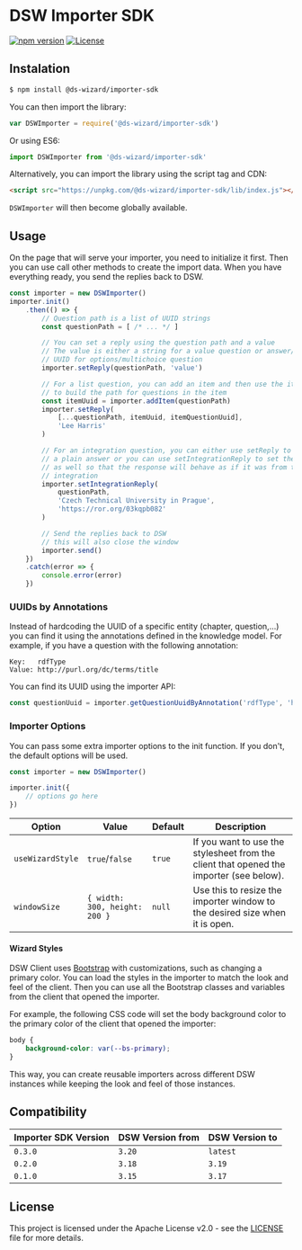 # DSW Importer SDK

[![npm version](https://badge.fury.io/js/@ds-wizard%2Fimporter-sdk.svg)](https://badge.fury.io/js/@ds-wizard%2Fimporter-sdk)
[![License](https://img.shields.io/github/license/ds-wizard/dsw-importer-sdk)](LICENSE)


## Instalation

```bash
$ npm install @ds-wizard/importer-sdk
```

You can then import the library:

```javascript
var DSWImporter = require('@ds-wizard/importer-sdk')
```

Or using ES6:

```javascript
import DSWImporter from '@ds-wizard/importer-sdk'
```

Alternatively, you can import the library using the script tag and CDN:

```html
<script src="https://unpkg.com/@ds-wizard/importer-sdk/lib/index.js"></script>
```

`DSWImporter` will then become globally available.

## Usage

On the page that will serve your importer, you need to initialize it first. Then you can use call other methods to create the import data. When you have everything ready, you send the replies back to DSW.

```javascript
const importer = new DSWImporter()
importer.init()
    .then(() => {
        // Question path is a list of UUID strings
        const questionPath = [ /* ... */ ]

        // You can set a reply using the question path and a value
        // The value is either a string for a value question or answer/choice 
        // UUID for options/multichoice question
        importer.setReply(questionPath, 'value')

        // For a list question, you can add an item and then use the item's UUID
        // to build the path for questions in the item
        const itemUuid = importer.addItem(questionPath)
        importer.setReply(
            [...questionPath, itemUuid, itemQuestionUuid],
            'Lee Harris'
        )

        // For an integration question, you can either use setReply to have
        // a plain answer or you can use setIntegrationReply to set the link 
        // as well so that the response will behave as if it was from the 
        // integration
        importer.setIntegrationReply(
            questionPath,
            'Czech Technical University in Prague',
            'https://ror.org/03kqpb082'
        )

        // Send the replies back to DSW
        // this will also close the window
        importer.send()
    })
    .catch(error => {
        console.error(error)
    })
```

### UUIDs by Annotations

Instead of hardcoding the UUID of a specific entity (chapter, question,...) you can find it using the annotations defined in the knowledge model. For example, if you have a question with the following annotation:

```
Key:   rdfType
Value: http://purl.org/dc/terms/title
```

You can find its UUID using the importer API:

```javascript
const questionUuid = importer.getQuestionUuidByAnnotation('rdfType', 'http://purl.org/dc/terms/title')
```

### Importer Options

You can pass some extra importer options to the init function. If you don't, the default options will be used.

```javascript
const importer = new DSWImporter()

importer.init({
    // options go here
})
```

| Option | Value | Default | Description |
| --- | --- | --- |--- |
| `useWizardStyle` | `true`/`false` | `true` | If you want to use the stylesheet from the client that opened the importer (see below). |
| `windowSize` | `{ width: 300, height: 200 }` | `null` | Use this to resize the importer window to the desired size when it is open. |


#### Wizard Styles

DSW Client uses [Bootstrap](https://getbootstrap.com) with customizations, such as changing a primary color. You can load the styles in the importer to match the look and feel of the client. Then you can use all the Bootstrap classes and variables from the client that opened the importer.

For example, the following CSS code will set the body background color to the primary color of the client that opened the importer:

```css
body {
    background-color: var(--bs-primary);
}
```

This way, you can create reusable importers across different DSW instances while keeping the look and feel of those instances.

## Compatibility

| Importer SDK Version | DSW Version from | DSW Version to |
| --- | --- | --- |
| `0.3.0` | `3.20` | `latest` |
| `0.2.0` | `3.18` | `3.19` |
| `0.1.0` | `3.15` | `3.17` |

## License

This project is licensed under the Apache License v2.0 - see the
[LICENSE](LICENSE) file for more details.